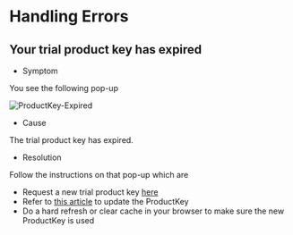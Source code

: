 # Handling Errors

## Your trial product key has expired

* Symptom

You see the following pop-up

![ProductKey-Expired]({{site.assets}}imgs/ProductKey-Expired.png)

* Cause

The trial product key has expired.

* Resolution

Follow the instructions on that pop-up which are

  + Request a new trial product key [here](https://www.dynamsoft.com/customer/license/trialLicense)
  + Refer to [this article]({{site.indepth}}development/upgrade.html#update-the-license-key) to update the ProductKey
  + Do a hard refresh or clear cache in your browser to make sure the new ProductKey is used